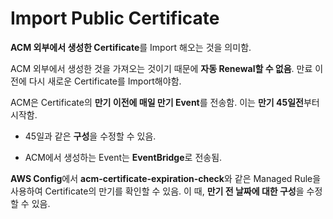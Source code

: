# Import Public Certificate

**ACM 외부에서 생성한 Certificate**를 Import 해오는 것을 의미함.

ACM 외부에서 생성한 것을 가져오는 것이기 때문에 **자동 Renewal할 수 없음**. 만료 이전에 다시 새로운 Certificate를 Import해야함.

ACM은 Certificate의 **만기 이전에 매일 만기 Event**를 전송함. 이는 **만기 45일전**부터 시작함.

* 45일과 같은 **구성**을 수정할 수 있음.

* ACM에서 생성하는 Event는 **EventBridge**로 전송됨.

**AWS Config**에서 **acm-certificate-expiration-check**와 같은 Managed Rule을 사용하여 Certificate의 만기를 확인할 수 있음. 이 때, **만기 전 날짜에 대한 구성**을 수정할 수 있음.

